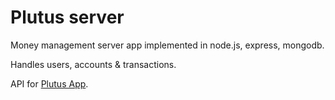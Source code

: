 # Plutus server

Money management server app implemented in node.js, express, mongodb.

Handles users, accounts & transactions. 

API for [Plutus App](https://github.com/ilucin/plutus-app).
